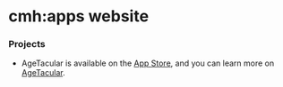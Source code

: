 # cmh:apps website

### Projects

* AgeTacular is available on the [App Store](https://apps.apple.com/us/app/agetacular/id1252149243), and you can learn more on [AgeTacular](http://cmh-apps.com/apps/agetacular/).
